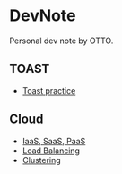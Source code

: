 # DevNote
Personal dev note by OTTO.

## TOAST 
* [Toast practice](https://github.com/devOTTO/DevNote/blob/master/toast_practice.md)

## Cloud
* [IaaS, SaaS, PaaS](https://github.com/devOTTO/DevNote/blob/master/iaas-lb-clustering.md#iaas-saas-paas)
* [Load Balancing](https://github.com/devOTTO/DevNote/blob/master/iaas-lb-clustering.md#load-balancer-%EC%B0%B8%EA%B3%A0-%EB%A7%81%ED%81%AC)
* [Clustering](https://github.com/devOTTO/DevNote/blob/master/iaas-lb-clustering.md#load-balancer-%EC%B0%B8%EA%B3%A0-%EB%A7%81%ED%81%AC)
